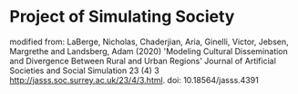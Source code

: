 # Project of Simulating Society 
modified from: LaBerge, Nicholas, Chaderjian, Aria, Ginelli, Victor, Jebsen, Margrethe and Landsberg, Adam (2020) 'Modeling Cultural Dissemination and Divergence Between Rural and Urban Regions' Journal of Artificial Societies and Social Simulation 23 (4) 3 <http://jasss.soc.surrey.ac.uk/23/4/3.html>. doi: 10.18564/jasss.4391
